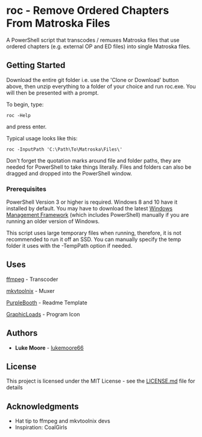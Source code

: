 # roc - Remove Ordered Chapters From Matroska Files

A PowerShell script that transcodes / remuxes Matroska files that use ordered chapters (e.g. external OP and ED files) into single Matroska files.

## Getting Started

Download the entire git folder i.e. use the 'Clone or Download' button above, then unzip everything to a folder of your choice and run roc.exe. You will then be presented with a prompt.

To begin, type:

```
roc -Help
```
and press enter.


Typical usage looks like this:
```
roc -InputPath 'C:\Path\To\Matroska\Files\'
```

Don't forget the quotation marks around file and folder paths, they are needed for PowerShell to take things literally. Files and folders can also be dragged and dropped into the PowerShell window.

### Prerequisites

PowerShell Version 3 or higher is required. Windows 8 and 10 have it installed by default. You may have to download the latest [Windows Management Framework](https://www.microsoft.com/en-us/download/details.aspx?id=54616) (which includes PowerShell) manually if you are running an older version of Windows.

This script uses large temporary files when running, therefore, it is not recommended to run it off an SSD. You can manually specify the temp folder it uses with the -TempPath option if needed.

## Uses
[ffmpeg](https://www.ffmpeg.org/) - Transcoder

[mkvtoolnix](https://mkvtoolnix.download/index.html) - Muxer

[PurpleBooth](https://github.com/PurpleBooth) - Readme Template

[GraphicLoads](http://graphicloads.com/) - Program Icon

## Authors

* **Luke Moore** - [lukemoore66](https://github.com/lukemoore66)

## License

This project is licensed under the MIT License - see the [LICENSE.md](/res/LICENSE.md) file for details

## Acknowledgments

* Hat tip to ffmpeg and mkvtoolnix devs
* Inspiration: CoalGirls

